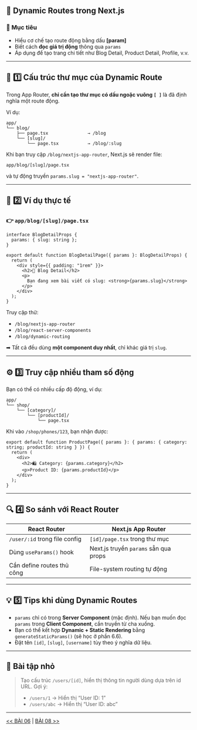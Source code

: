 ## 🧭 Dynamic Routes trong Next.js

### 🎯 Mục tiêu

* Hiểu cơ chế tạo route động bằng dấu **[param]**
* Biết cách **đọc giá trị động** thông qua `params`
* Áp dụng để tạo trang chi tiết như Blog Detail, Product Detail, Profile, v.v.

---

## 🧱 1️⃣ Cấu trúc thư mục của Dynamic Route

Trong App Router, **chỉ cần tạo thư mục có dấu ngoặc vuông `[ ]`** là đã định nghĩa một route động.

Ví dụ:

```
app/
└── blog/
    ├── page.tsx               → /blog
    └── [slug]/
        └── page.tsx           → /blog/:slug
```

Khi bạn truy cập `/blog/nextjs-app-router`, Next.js sẽ render file:

```
app/blog/[slug]/page.tsx
```

và tự động truyền `params.slug = "nextjs-app-router"`.

---

## 📄 2️⃣ Ví dụ thực tế

### 👉 `app/blog/[slug]/page.tsx`

```tsx
interface BlogDetailProps {
  params: { slug: string };
}

export default function BlogDetailPage({ params }: BlogDetailProps) {
  return (
    <div style={{ padding: "1rem" }}>
      <h2>📝 Blog Detail</h2>
      <p>
        Bạn đang xem bài viết có slug: <strong>{params.slug}</strong>
      </p>
    </div>
  );
}
```

Truy cập thử:

* `/blog/nextjs-app-router`
* `/blog/react-server-components`
* `/blog/dynamic-routing`

➡ Tất cả đều dùng **một component duy nhất**, chỉ khác giá trị `slug`.

---

## ⚙️ 3️⃣ Truy cập nhiều tham số động

Bạn có thể có nhiều cấp độ động, ví dụ:

```
app/
└── shop/
    └── [category]/
        └── [productId]/
            └── page.tsx
```

Khi vào `/shop/phones/123`, bạn nhận được:

```tsx
export default function ProductPage({ params }: { params: { category: string; productId: string } }) {
  return (
    <div>
      <h2>🛍️ Category: {params.category}</h2>
      <p>Product ID: {params.productId}</p>
    </div>
  );
}
```

---

## 🔍 4️⃣ So sánh với React Router

| React Router                  | Next.js App Router                    |
| ----------------------------- | ------------------------------------- |
| `/user/:id` trong file config | `[id]/page.tsx` trong thư mục         |
| Dùng `useParams()` hook       | Next.js truyền `params` sẵn qua props |
| Cần define routes thủ công    | File-system routing tự động           |

---

## 💡 5️⃣ Tips khi dùng Dynamic Routes

* `params` chỉ có trong **Server Component** (mặc định).
  Nếu bạn muốn đọc `params` trong **Client Component**, cần truyền từ cha xuống.
* Bạn có thể kết hợp **Dynamic + Static Rendering** bằng `generateStaticParams()` (sẽ học ở phần 6.6).
* Đặt tên `[id]`, `[slug]`, `[username]` tùy theo ý nghĩa dữ liệu.

---

## 🧩 Bài tập nhỏ

> Tạo cấu trúc `/users/[id]`, hiển thị thông tin người dùng dựa trên id URL.
> Gợi ý:
>
> * `/users/1` → Hiển thị “User ID: 1”
> * `/users/abc` → Hiển thị “User ID: abc”

---
[<< BÀI 06](./06.md) | [BÀI 08 >>](./08.md)